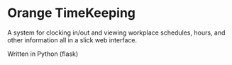 # Orange TimeKeeping
A system for clocking in/out and viewing workplace schedules, hours, and other information all in a slick web interface.

Written in Python (flask)
